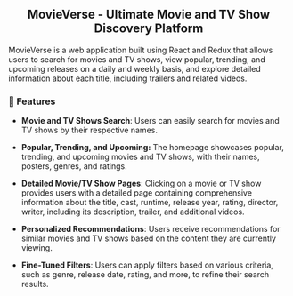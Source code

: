 <h2 align="center">
MovieVerse - Ultimate Movie and TV Show Discovery Platform</h2>

<p>MovieVerse is a web application built using React and Redux that allows users to search for movies and TV shows, view popular, trending, and upcoming releases on a daily and weekly basis, and explore detailed information about each title, including trailers and related videos.</p>

<h3>📝 Features</h3>

- <strong>Movie and TV Shows Search</strong>: Users can easily search for movies and TV shows by their respective names.

- <strong>Popular, Trending, and Upcoming:</strong> The homepage showcases popular, trending, and upcoming movies and TV shows, with their names, posters, genres, and ratings.

- <strong>Detailed Movie/TV Show Pages</strong>: Clicking on a movie or TV show provides users with a detailed page containing comprehensive information about the title, cast, runtime, release year, rating, director, writer, including its description, trailer, and additional videos.

- <strong>Personalized Recommendations</strong>: Users receive recommendations for similar movies and TV shows based on the content they are currently viewing.

- <strong>Fine-Tuned Filters</strong>: Users can apply filters based on various criteria, such as genre, release date, rating, and more, to refine their search results.
